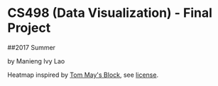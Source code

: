 # CS498 (Data Visualization) - Final Project
##2017 Summer

by Manieng Ivy Lao



Heatmap inspired by [Tom May's Block](http://bl.ocks.org/tjdecke/5558084), see [license](/license/heatmap-license.txt).

